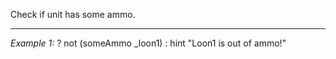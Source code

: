Check if unit has some ammo.


---
*Example 1:*
<sqs>? not (someAmmo _loon1) : hint "Loon1 is out of ammo!"</sqs>